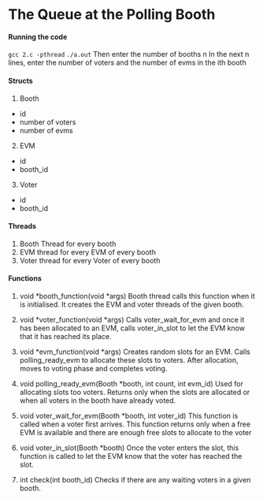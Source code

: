 # The Queue at the Polling Booth

#### Running the code
`gcc 2.c -pthread`
`./a.out`
Then enter the number of booths n
In the next n lines, enter the number of voters and the number of evms in the ith booth

#### Structs
1) Booth
- id
- number of voters
- number of evms

2) EVM
- id
- booth_id

3) Voter
- id
- booth_id

#### Threads
1) Booth Thread for every booth
2) EVM thread for every EVM of every booth
3) Voter thread for every Voter of every booth

#### Functions
1) void *booth_function(void *args)
Booth thread calls this function when it is initialised. It creates the EVM and voter threads of the given booth.

2) void *voter_function(void *args)
Calls voter_wait_for_evm and once it has been allocated to an EVM, calls voter_in_slot to let the EVM know that it has reached its place.

3) void *evm_function(void *args)
Creates random slots for an EVM. Calls polling_ready_evm to allocate these slots to voters. After allocation, moves to voting phase and completes voting.

4) void polling_ready_evm(Booth *booth, int count, int evm_id)
Used for allocating slots too voters. Returns only when the slots are allocated or when all voters in the booth have already voted.

5) void voter_wait_for_evm(Booth *booth, int voter_id)
This function is called when a voter first arrives. This function returns only when a free EVM is available and there are enough free slots to allocate to the voter

6) void voter_in_slot(Booth *booth)
Once the voter enters the slot, this function is called to let the EVM know that the voter has reached the slot.

7) int check(int booth_id)
Checks if there are any waiting voters in a given booth.